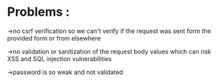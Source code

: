 # Problems :

->no csrf verification so we can't verify if the request was sent
form the provided form or from elsewhere

->no validation or sanitization of the request body values which
can risk XSS and SQL injection vulnerabilities 

->password is so weak and not validated